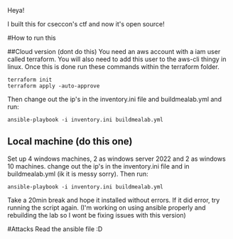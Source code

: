 Heya!

I built this for cseccon's ctf and now it's open source!

#How to run this

##Cloud version (dont do this)
You need an aws account with a iam user called terraform. You will also need to add this user to the aws-cli thingy in linux.
Once this is done run these commands within the terraform folder.
```
terraform init
terraform apply -auto-approve
```
Then change out the ip's in the inventory.ini file and buildmealab.yml and run:
```
ansible-playbook -i inventory.ini buildmealab.yml
```


## Local machine (do this one)
Set up 4 windows machines, 2 as windows server 2022 and 2 as windows 10 machines.
change out the ip's in the inventory.ini file and in buildmealab.yml (ik it is messy sorry). Then run:
```
ansible-playbook -i inventory.ini buildmealab.yml
```
Take a 20min break and hope it installed without errors. If it did error, try running the script again. (I'm working on using ansible properly and rebuilding the lab so I wont be fixing issues with this version)

#Attacks
Read the ansible file :D
